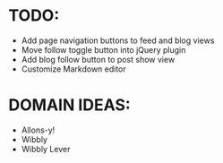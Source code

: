 # TODO:
* Add page navigation buttons to feed and blog views
* Move follow toggle button into jQuery plugin
* Add blog follow button to post show view
* Customize Markdown editor

# DOMAIN IDEAS:
* Allons-y!
* Wibbly
* Wibbly Lever